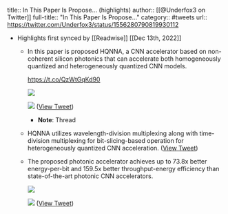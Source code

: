 title:: In This Paper Is Propose... (highlights)
author:: [[@Underfox3 on Twitter]]
full-title:: "In This Paper Is Propose..."
category:: #tweets
url:: https://twitter.com/Underfox3/status/1556280790819930112

- Highlights first synced by [[Readwise]] [[Dec 13th, 2022]]
	- In this paper is proposed HQNNA, a CNN accelerator based on non-coherent silicon photonics that can accelerate both homogeneously quantized and heterogeneously quantized CNN models.
	  
	  https://t.co/QzWtGqKd90 
	  
	  ![](https://pbs.twimg.com/media/FZkEsaKXwAEffPp.png) 
	  
	  ![](https://pbs.twimg.com/media/FZkEsaKXkAAR6hd.jpg) ([View Tweet](https://twitter.com/Underfox3/status/1556280790819930112))
		- **Note**: Thread
	- HQNNA utilizes wavelength-division multiplexing along with time-division multiplexing for bit-slicing-based operation for heterogeneously quantized CNN acceleration. ([View Tweet](https://twitter.com/Underfox3/status/1556280794368413698))
	- The proposed photonic accelerator achieves up to 73.8x better energy-per-bit and 159.5x better throughput-energy efficiency than state-of-the-art photonic CNN accelerators. 
	  
	  ![](https://pbs.twimg.com/media/FZkEucgXEAERlOs.jpg) 
	  
	  ![](https://pbs.twimg.com/media/FZkEucjXkAIyinb.jpg) ([View Tweet](https://twitter.com/Underfox3/status/1556280801469566976))